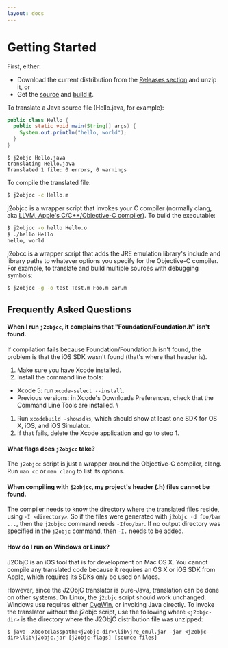 ```yaml
---
layout: docs
---
```


# Getting Started

First, either:

- Download the current distribution from the [Releases
section](https://github.com/google/j2objc/releases) and unzip it, or
- Get the [source](https://github.com/google/j2objc/archive/master.zip) and [build it](Building-J2ObjC.html).

To translate a Java source file (Hello.java, for example):

```java
public class Hello {
  public static void main(String[] args) {
    System.out.println("hello, world");
  }
}
```
````
$ j2objc Hello.java
translating Hello.java
Translated 1 file: 0 errors, 0 warnings
````

To compile the translated file:

```bash
$ j2objcc -c Hello.m
```

j2objcc is a wrapper script that invokes your C compiler (normally clang, aka [LLVM,
Apple's C/C++/Objective-C
compiler](http://developer.apple.com/library/mac/#documentation/CompilerTools/Conceptual/LLVMCompilerOverview/_index.html)).
To build the executable:

```bash
$ j2objcc -o hello Hello.o
$ ./hello Hello
hello, world
```

j2obcc is a wrapper script that adds the JRE emulation library's include and
library paths to whatever options you specify for the Objective-C compiler.
For example, to translate and build multiple sources with debugging symbols:

```bash
$ j2objcc -g -o test Test.m Foo.m Bar.m
```

## Frequently Asked Questions

#### When I run `j2objcc`, it complains that "Foundation/Foundation.h" isn't found.

If compilation fails because Foundation/Foundation.h isn't found, the problem
is that the iOS SDK wasn't found (that's where that header is).

1. Make sure you have Xcode installed.
1. Install the command line tools:
 - Xcode 5: run `xcode-select --install`.
 - Previous versions: in Xcode's Downloads Preferences, check that the Command Line Tools are installed. \
1. Run `xcodebuild -showsdks`, which should show at least one SDK for OS X, iOS,
and iOS Simulator. 
1. If that fails, delete the Xcode application and go to step 1.

#### What flags does `j2objcc` take?

The `j2objcc` script is just a wrapper around the Objective-C compiler, clang.
Run `man cc` or `man clang` to list its options.

#### When compiling with `j2objcc`, my project's header (.h) files cannot be found.

The compiler needs to know the directory where the translated files reside,
using `-I <directory>`. So if the files were generated with `j2objc -d foo/bar ...`, 
then the `j2objcc` command needs `-Ifoo/bar`. If no output directory was
specified in the `j2objc` command, then `-I.` needs to be added.

#### How do I run on Windows or Linux?

J2ObjC is an iOS tool that is for development on Mac OS X. You cannot compile
any translated code because it requires an OS X or iOS SDK from Apple, which
requires its SDKs only be used on Macs.

However, since the J2ObjC translator is pure-Java, translation can be done on
other systems. On Linux, the `j2objc` script should work unchanged. Windows
use requires either [CygWin](http://www.cygwin.com/), or invoking Java
directly. To invoke the translator without the j2objc script, use the
following where `<j2objc-dir>` is the directory where the J2ObjC distribution
file was unzipped:

````
$ java -Xbootclasspath:<j2objc-dir>\lib\jre_emul.jar -jar <j2objc-dir>\lib\j2objc.jar [j2objc-flags] [source files]
````
